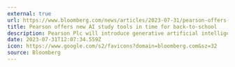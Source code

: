 ```yaml
---
external: true
url: https://www.bloomberg.com/news/articles/2023-07-31/pearson-offers-new-ai-study-tools-in-time-for-back-to-school
title: Pearson offers new AI study tools in time for back-to-school
description: Pearson Plc will introduce generative artificial intelligence study tools into its online higher education platform in time for the upcoming academic year, as the education publisher seeks to allay investor concern over the threat of AI to digital education services.
date: 2023-07-31T12:07:34.559Z
icon: https://www.google.com/s2/favicons?domain=bloomberg.com&sz=32
source: Bloomberg
---
```

